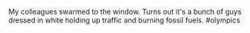 My colleagues swarmed to the window. Turns out it's a bunch of guys dressed in white holding up traffic and burning fossil fuels. #olympics